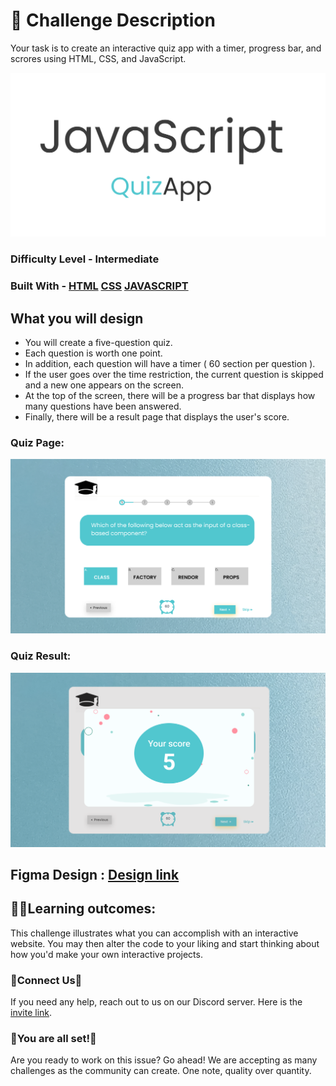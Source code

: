 
# 🚀 Challenge Description

Your task is to create an interactive quiz app with a timer, progress bar, and scrores using HTML, CSS, and JavaScript.

<img src="https://github.com/RuchikaSuryawanshi7/Webgenix/blob/main/images/Group%20134.png">

### Difficulty Level - Intermediate
  
### Built With - [HTML](https://html.com/)  [CSS](https://html.com/)  [JAVASCRIPT](https://www.javascript.com/)


## What you will design
- You will create a five-question quiz.
- Each question is worth one point.
- In addition, each question will have a timer ( 60 section per question ).
- If the user goes over the time restriction, the current question is skipped and a new one appears on the screen.
- At the top of the screen, there will be a progress bar that displays how many questions have been answered.
- Finally, there will be a result page that displays the user's score.

### Quiz Page:
<img src="https://github.com/RuchikaSuryawanshi7/Webgenix/blob/main/images/Quiz.png">

### Quiz Result:
<img src="https://github.com/RuchikaSuryawanshi7/Webgenix/blob/main/images/Result.png">

## Figma Design : [Design link](https://www.figma.com/file/crbw4vyTR0jUkf4Ix4mWBM/Javascript-Quiz-App?node-id=12%3A4) 

## 👨‍💻Learning outcomes:
This challenge illustrates what you can accomplish with an interactive website. You may then alter the code to your liking and start thinking about how you'd make your own interactive projects.

### 🌟Connect Us🌟
If you need any help, reach out to us on our Discord server. Here is the [invite link](https://discord.gg/FYSQUEw6xP).

### 🌟You are all set!🌟
Are you ready to work on this issue? Go ahead! We are accepting as many challenges as the community can create. One note, quality over quantity.



